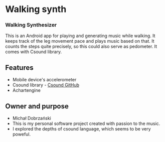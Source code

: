 # Walking synth #

### Walking Synthesizer ###

This is an Android app for playing and generating music while walking.
It keeps track of the leg movement pace and plays music based on that.
It counts the steps quite precisely, so this could also serve as pedometer.
It comes with Csound library.

## Features ##
* Mobile device's accelerometer
* Csound library - [Csound GitHub](https://csound.github.io/)
* Achartengine

## Owner and purpose ##
* Michał Dobrzański
* This is my personal software project created with passion to the music. 
* I explored the depths of csound language, which seems to be very poweful.
